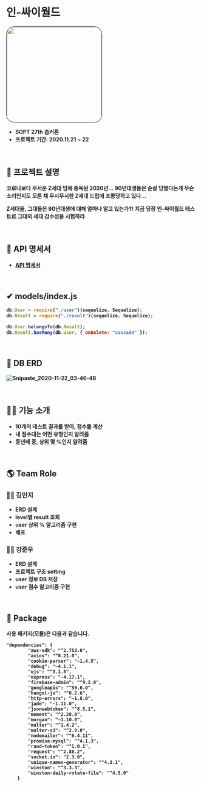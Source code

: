<h1> 인-싸이월드 </h1>

<img style="border: 1px solid black !important; border-radius:20px;" width="250px" src="https://user-images.githubusercontent.com/37949197/99885070-c1412580-2c75-11eb-8ec8-4214faab2acf.png"/>
<br>

- <b> SOPT 27th 솝커톤
- 프로젝트 기간: 2020.11.21 ~ 22  
	

<br>


  
## **💁 프로젝트 설명**

코로나보다 무서운 Z세대 밈에 중독된 2020년...
90년대생들은 순살 당했다는게 무슨 소리인지도 
모른 채 무시무시한 Z세대 드립에 조롱당하고 있다...

Z세대들, 그대들은 90년대생에 대해 얼마나 알고 있는가?!
지금 당장 인-싸이월드 테스트로 그대의 세대 감수성을 시험하라


<br>

## **📑 API 명세서**

- **[API 명세서 ](https://github.com/SOPT27-JOB/JOB-SERVER/wiki/Cyworld-Server)**  


<br>
  
## ✔ **models/index.js**

```jsx
db.User = require("./user")(sequelize, Sequelize);
db.Result = require("./result")(sequelize, Sequelize);

db.User.belongsTo(db.Result);
db.Result.hasMany(db.User, { onDelete: "cascade" });
```

<br>

## **📙 DB ERD**


![Snipaste_2020-11-22_03-46-48](https://user-images.githubusercontent.com/37949197/99885098-e3d33e80-2c75-11eb-909c-8ae1a3db6caa.png)



<br>

## **🏃‍♂️ 기능 소개**

- 10개의 테스트 결과를 받아, 점수를 계산
- 내 점수대는 어떤 유형인지 알려줌
- 동년배 중, 상위 몇 %인지 알려줌


<br>

## **🌎 Team Role**

### **🙋‍♀️ 김민지**

- ERD 설계
- level별 result 조회
- user 상위 % 알고리즘 구현
- 배포

### **🙋‍♂️ 강준우**

- ERD 설계
- 프로젝트 구조 setting
- user 정보 DB 저장
- user 점수 알고리즘 구현


<br>

## **📘 Package**

사용 패키지(모듈)은 다음과 같습니다.

```
"dependencies": {
		"aws-sdk": "^2.753.0",
		"axios": "^0.21.0",
		"cookie-parser": "~1.4.5",
		"debug": "~4.1.1",
		"ejs": "^3.1.5",
		"express": "~4.17.1",
		"firebase-admin": "^9.2.0",
		"googleapis": "^59.0.0",
		"hangul-js": "^0.2.6",
		"http-errors": "~1.8.0",
		"jade": "~1.11.0",
		"jsonwebtoken": "^8.5.1",
		"moment": "^2.28.0",
		"morgan": "~1.10.0",
		"multer": "^1.4.2",
		"multer-s3": "^2.9.0",
		"nodemailer": "^6.4.11",
		"promise-mysql": "^4.1.3",
		"rand-token": "^1.0.1",
		"request": "^2.88.2",
		"socket.io": "2.3.0",
		"unique-names-generator": "^4.3.1",
		"winston": "^3.3.3",
		"winston-daily-rotate-file": "^4.5.0"
	}
```
